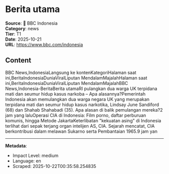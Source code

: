 # Berita utama

**Source**: 📰 BBC Indonesia  
**Category**: news  
**Tier**: T1  
**Date**: 2025-10-21  
**URL**: https://www.bbc.com/indonesia

## Content

BBC News,IndonesiaLangsung ke kontenKategoriHalaman saat ini,BeritaIndonesiaDuniaViralLiputan MendalamMajalahHalaman saat ini,BeritaIndonesiaDuniaViralLiputan MendalamMajalahBBC News,Indonesia-BeritaBerita utamaRI pulangkan dua warga UK terpidana mati dan seumur hidup kasus narkoba – Apa alasannya?Pemerintah Indonesia akan memulangkan dua warga negara UK yang merupakan terpidana mati dan seumur hidup kasus narkotika, Lindsay June Sandiford (68) dan Shahab Shahabadi (35). Apa alasan di balik pemulangan mereka?2 jam yang laluOperasi CIA di Indonesia: Film porno, daftar perburuan komunis, hingga Metode JakartaKeterlibatan "kekuatan asing" di Indonesia terlihat dari sepak terjang organ intelijen AS, CIA. Sejarah mencatat, CIA berkontribusi dalam melawan Sukarno serta Pembantaian 1965.9 jam yan

---

**Metadata**:
- Impact Level: medium
- Language: en
- Scraped: 2025-10-22T00:35:58.254835
